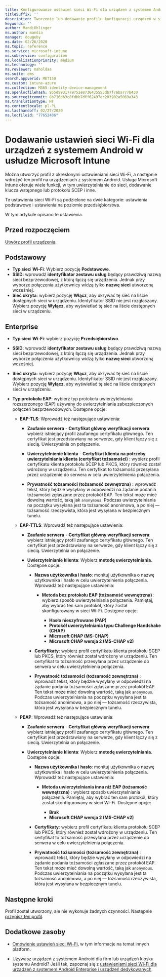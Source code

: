 ```yaml
---
title: Konfigurowanie ustawień sieci Wi-Fi dla urządzeń z systemem Android w usłudze Microsoft Intune — Azure | Microsoft Docs
titleSuffix: ''
description: Tworzenie lub dodawanie profilu konfiguracji urządzeń w sieci Wi-Fi dla systemu Android. Zapoznaj się z różnymi ustawieniami, w tym dotyczącymi dodawania certyfikatów, wybierania typu protokołu EAP i wybierania metody uwierzytelniania w usłudze Microsoft Intune.
keywords: ''
author: MandiOhlinger
ms.author: mandia
manager: dougeby
ms.date: 02/26/2020
ms.topic: reference
ms.service: microsoft-intune
ms.subservice: configuration
ms.localizationpriority: medium
ms.technology: ''
ms.reviewer: maholdaa
ms.suite: ems
search.appverid: MET150
ms.custom: intune-azure
ms.collection: M365-identity-device-management
ms.openlocfilehash: 955d9931779752e8736435555db7f7aba777b430
ms.sourcegitcommit: 8b716db3c0fdbb7dff62497ec283902a5069a343
ms.translationtype: HT
ms.contentlocale: pl-PL
ms.lasthandoff: 02/27/2020
ms.locfileid: "77652406"
---
```

# <a name="add-wi-fi-settings-for-devices-running-android-in-microsoft-intune"></a>Dodawanie ustawień sieci Wi-Fi dla urządzeń z systemem Android w usłudze Microsoft Intune

Można utworzyć profil z określonymi ustawieniami sieci Wi-Fi, a następnie wdrożyć ten profil na urządzeniach z systemem Android. Usługa Microsoft Intune oferuje wiele funkcji, w tym uwierzytelnianie do sieci, dodawanie klucza wstępnego lub protokołu SCEP i inne.

Te ustawienia sieci Wi-Fi są podzielone na dwie kategorie: ustawienia podstawowe i ustawienia na poziomie przedsiębiorstwa.

W tym artykule opisano te ustawienia.

## <a name="before-you-begin"></a>Przed rozpoczęciem

[Utwórz profil urządzenia](device-profile-create.md).

## <a name="basic"></a>Podstawowy

- **Typ sieci Wi-Fi**: Wybierz pozycję **Podstawowe**.
- **SSID**: wprowadź **identyfikator zestawu usług** będący prawdziwą nazwą sieci bezprzewodowej, z którą łączą się urządzenia. Jednak przy wyborze połączenia użytkownicy widzą tylko **nazwę sieci** utworzoną wcześniej.
- **Sieć ukryta**: wybierz pozycję **Włącz**, aby ukrywać tę sieć na liście dostępnych sieci w urządzeniu. Identyfikator SSID nie jest rozgłaszany. Wybierz pozycję **Wyłącz**, aby wyświetlać tę sieć na liście dostępnych sieci w urządzeniu.

## <a name="enterprise"></a>Enterprise

- **Typ sieci Wi-Fi**: wybierz pozycję **Przedsiębiorstwo**.
- **SSID**: wprowadź **identyfikator zestawu usług** będący prawdziwą nazwą sieci bezprzewodowej, z którą łączą się urządzenia. Jednak przy wyborze połączenia użytkownicy widzą tylko **nazwę sieci** utworzoną wcześniej.
- **Sieć ukryta**: wybierz pozycję **Włącz**, aby ukrywać tę sieć na liście dostępnych sieci w urządzeniu. Identyfikator SSID nie jest rozgłaszany. Wybierz pozycję **Wyłącz**, aby wyświetlać tę sieć na liście dostępnych sieci w urządzeniu.
- **Typ protokołu EAP**: wybierz typ protokołu uwierzytelniania rozszerzonego (EAP) używany do uwierzytelniania zabezpieczonych połączeń bezprzewodowych. Dostępne opcje:

  - **EAP-TLS**: Wprowadź też następujące ustawienia:

    - **Zaufanie serwera** - **Certyfikat główny weryfikacji serwera**: wybierz istniejący profil zaufanego certyfikatu głównego. Ten certyfikat jest przedstawiany na serwerze, gdy klient łączy się z siecią. Uwierzytelnia on połączenie.

    - **Uwierzytelnienie klienta** - **Certyfikat klienta na potrzeby uwierzytelniania klienta (certyfikat tożsamości)** : wybierz profil certyfikatu klienta protokołu SCEP lub PKCS, który również został wdrożony w urządzeniu. Ten certyfikat to tożsamość przesyłana przez urządzenie do serwera w celu uwierzytelnienia połączenia.

    - **Prywatność tożsamości (tożsamość zewnętrzna)** : wprowadź tekst, który będzie wysyłany w odpowiedzi na żądanie podania tożsamości zgłaszane przez protokół EAP. Ten tekst może mieć dowolną wartość, taką jak `anonymous`. Podczas uwierzytelniania na początku wysyłana jest ta tożsamość anonimowa, a po niej — tożsamość rzeczywista, która jest wysyłana w bezpiecznym tunelu.

  - **EAP-TTLS**: Wprowadź też następujące ustawienia:

    - **Zaufanie serwera** - **Certyfikat główny weryfikacji serwera**: wybierz istniejący profil zaufanego certyfikatu głównego. Ten certyfikat jest przedstawiany na serwerze, gdy klient łączy się z siecią. Uwierzytelnia on połączenie.

    - **Uwierzytelnianie klienta**: Wybierz **metodę uwierzytelniania**. Dostępne opcje:

      - **Nazwa użytkownika i hasło**: monituj użytkownika o nazwę użytkownika i hasło w celu uwierzytelnienia połączenia. Wprowadź też następujące ustawienia:
        - **Metoda bez protokołu EAP (tożsamość wewnętrzna)** : wybierz sposób uwierzytelniania połączenia. Pamiętaj, aby wybrać ten sam protokół, który został skonfigurowany w sieci Wi-Fi. Dostępne opcje:

          - **Hasło nieszyfrowane (PAP)**
          - **Protokół uwierzytelniania typu Challenge Handshake (CHAP)**
          - **Microsoft CHAP (MS-CHAP)**
          - **Microsoft CHAP wersja 2 (MS-CHAP v2)**

      - **Certyfikaty**: wybierz profil certyfikatu klienta protokołu SCEP lub PKCS, który również został wdrożony w urządzeniu. Ten certyfikat to tożsamość przesyłana przez urządzenie do serwera w celu uwierzytelnienia połączenia.

      - **Prywatność tożsamości (tożsamość zewnętrzna)** : wprowadź tekst, który będzie wysyłany w odpowiedzi na żądanie podania tożsamości zgłaszane przez protokół EAP. Ten tekst może mieć dowolną wartość, taką jak `anonymous`. Podczas uwierzytelniania na początku wysyłana jest ta tożsamość anonimowa, a po niej — tożsamość rzeczywista, która jest wysyłana w bezpiecznym tunelu.

  - **PEAP**: Wprowadź też następujące ustawienia:

    - **Zaufanie serwera** - **Certyfikat główny weryfikacji serwera**: wybierz istniejący profil zaufanego certyfikatu głównego. Ten certyfikat jest przedstawiany na serwerze, gdy klient łączy się z siecią. Uwierzytelnia on połączenie.

    - **Uwierzytelnianie klienta**: Wybierz **metodę uwierzytelniania**. Dostępne opcje:

      - **Nazwa użytkownika i hasło**: monituj użytkownika o nazwę użytkownika i hasło w celu uwierzytelnienia połączenia. Wprowadź też następujące ustawienia:
        - **Metoda uwierzytelniania inna niż EAP (tożsamość wewnętrzna)** : wybierz sposób uwierzytelniania połączenia. Pamiętaj, aby wybrać ten sam protokół, który został skonfigurowany w sieci Wi-Fi. Dostępne opcje:

          - **Brak**
          - **Microsoft CHAP wersja 2 (MS-CHAP v2)**

      - **Certyfikaty**: wybierz profil certyfikatu klienta protokołu SCEP lub PKCS, który również został wdrożony w urządzeniu. Ten certyfikat to tożsamość przesyłana przez urządzenie do serwera w celu uwierzytelnienia połączenia.

      - **Prywatność tożsamości (tożsamość zewnętrzna)** : wprowadź tekst, który będzie wysyłany w odpowiedzi na żądanie podania tożsamości zgłaszane przez protokół EAP. Ten tekst może mieć dowolną wartość, taką jak `anonymous`. Podczas uwierzytelniania na początku wysyłana jest ta tożsamość anonimowa, a po niej — tożsamość rzeczywista, która jest wysyłana w bezpiecznym tunelu.

## <a name="next-steps"></a>Następne kroki

Profil został utworzony, ale nie wykonuje żadnych czynności. Następnie [przypisz ten profil](device-profile-assign.md).

## <a name="more-resources"></a>Dodatkowe zasoby

- [Omówienie ustawień sieci Wi-Fi](wi-fi-settings-configure.md), w tym informacje na temat innych platform.

- Używasz urządzeń z systemem Android dla firm lub urządzeń kiosku systemu Android? Jeśli tak, zapoznaj się z [ustawieniami sieci Wi-Fi dla urządzeń z systemem Android Enterprise i urządzeń dedykowanych](wi-fi-settings-android-enterprise.md).
